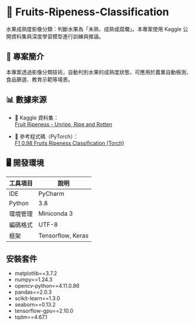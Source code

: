 # 🥭 Fruits-Ripeness-Classification

水果成熟度影像分類：判斷水果為「未熟、成熟或腐爛」。本專案使用 Kaggle 公開資料集與深度學習模型進行訓練與推論。

## 📌 專案簡介
本專案透過影像分類技術，自動判別水果的成熟度狀態，可應用於農業自動檢測、食品篩選、教育示範等場景。

## 📊 數據來源

- 📂 Kaggle 資料集：  
  [Fruit Ripeness - Unripe, Ripe and Rotten](https://www.kaggle.com/datasets/leftin/fruit-ripeness-unripe-ripe-and-rotten)

- 📄 參考程式碼（PyTorch）：  
  [F1 0.98 Fruits Ripeness Classification (Torch)](https://www.kaggle.com/code/killa92/f1-0-98-fruits-ripeness-classification-torch)

## 🖥️ 開發環境

| 工具項目 | 說明 |
|----------|------|
| IDE      | PyCharm |
| Python   | 3.8 |
| 環境管理 | Miniconda 3 |
| 編碼格式 | UTF-8 |
| 框架     | Tensorflow, Keras |

## 安裝套件
- matplotlib==3.7.2
- numpy==1.24.3
- opencv-python==4.11.0.86
- pandas==2.0.3
- scikit-learn==1.3.0
- seaborn==0.13.2
- tensorflow-gpu==2.10.0
- tqdm==4.67.1
